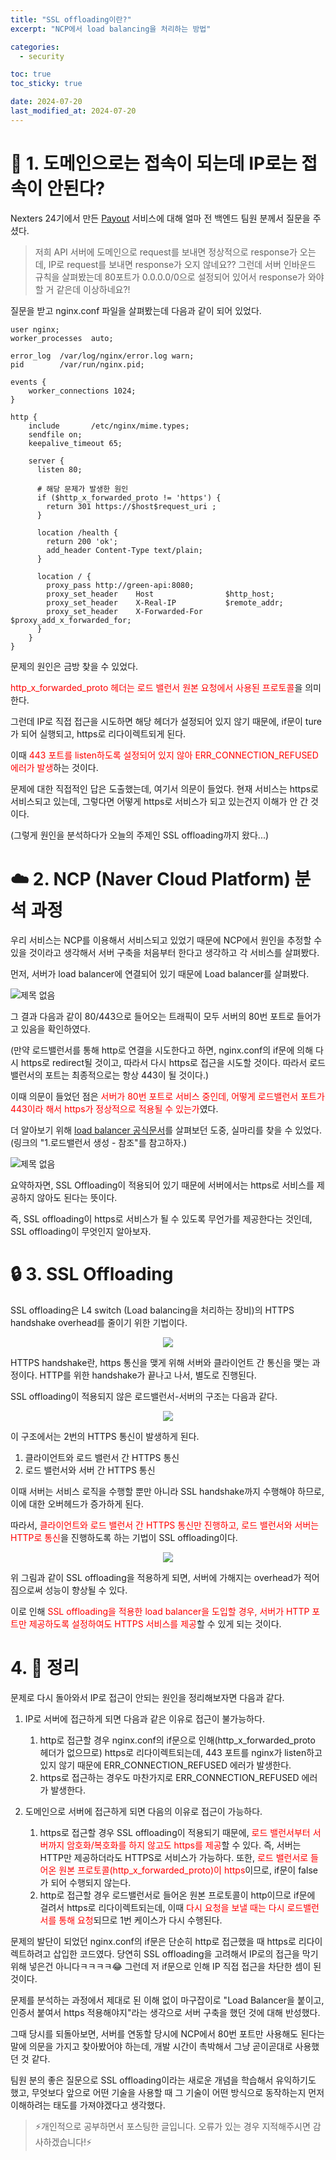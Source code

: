 ```yaml
---
title: "SSL offloading이란?"
excerpt: "NCP에서 load balancing을 처리하는 방법"

categories:
  - security

toc: true
toc_sticky: true

date: 2024-07-20
last_modified_at: 2024-07-20
---
```


# 🤔 1. 도메인으로는 접속이 되는데 IP로는 접속이 안된다?

Nexters 24기에서 만든 [Payout](https://pay-out.us) 서비스에 대해 얼마 전 백엔드 팀원 분께서 질문을 주셨다.

> 저희 API 서버에 도메인으로 request를 보내면 정상적으로 response가 오는데, IP로 request를 보내면 response가 오지 않네요?? 그런데 서버 인바운드 규칙을 살펴봤는데 80포트가 0.0.0.0/0으로 설정되어 있어서 response가 와야할 거 같은데 이상하네요?!

질문을 받고 nginx.conf 파일을 살펴봤는데 다음과 같이 되어 있었다.

```nginx
user nginx;
worker_processes  auto;

error_log  /var/log/nginx/error.log warn;
pid        /var/run/nginx.pid;

events {
    worker_connections 1024;
}

http {
    include       /etc/nginx/mime.types;
    sendfile on;
    keepalive_timeout 65;

    server {
      listen 80;

      # 해당 문제가 발생한 원인
      if ($http_x_forwarded_proto != 'https') {
        return 301 https://$host$request_uri ;
      }

      location /health {
        return 200 'ok';
        add_header Content-Type text/plain;
      }

      location / {
        proxy_pass http://green-api:8080;
        proxy_set_header    Host                $http_host;
        proxy_set_header    X-Real-IP           $remote_addr;
        proxy_set_header    X-Forwarded-For     $proxy_add_x_forwarded_for;
      }
    }
}
```

문제의 원인은 금방 찾을 수 있었다.

<span style='color: red'>http_x_forwarded_proto 헤더는 로드 밸런서 원본 요청에서 사용된 프로토콜</span>을 의미한다.

그런데 IP로 직접 접근을 시도하면 해당 헤더가 설정되어 있지 않기 때문에, if문이 ture가 되어 실행되고, https로 리다이렉트되게 된다.

이때 <span style='color: red'>443 포트를 listen하도록 설정되어 있지 않아 ERR_CONNECTION_REFUSED 에러가 발생</span>하는 것이다.

문제에 대한 직접적인 답은 도출했는데, 여기서 의문이 들었다. 현재 서비스는 https로 서비스되고 있는데, 그렇다면 어떻게 https로 서비스가 되고 있는건지 이해가 안 간 것이다.

(그렇게 원인을 분석하다가 오늘의 주제인 SSL offloading까지 왔다...)

# ☁️ 2. NCP (Naver Cloud Platform) 분석 과정

우리 서비스는 NCP를 이용해서 서비스되고 있었기 때문에 NCP에서 원인을 추정할 수 있을 것이라고 생각해서 서버 구축을 처음부터 한다고 생각하고 각 서비스를 살펴봤다.

먼저, 서버가 load balancer에 연결되어 있기 때문에 Load balancer를 살펴봤다.

![제목 없음](https://github.com/user-attachments/assets/28672d91-bab5-4606-8783-b10bb7d31e69)

그 결과 다음과 같이 80/443으로 들어오는 트래픽이 모두 서버의 80번 포트로 들어가고 있음을 확인하였다.

(만약 로드밸런서를 통해 http로 연결을 시도한다고 하면, nginx.conf의 if문에 의해 다시 https로 redirect될 것이고, 따라서 다시 https로 접근을 시도할 것이다. 따라서 로드 밸런서의 포트는 최종적으로는 항상 443이 될 것이다.)

이때 의문이 들었던 점은 <span style='color: red'>서버가 80번 포트로 서비스 중인데, 어떻게 로드밸런서 포트가 443이라 해서 https가 정상적으로 적용될 수 있는가</span>였다.

더 알아보기 위해 [load balancer 공식문서](https://guide.ncloud-docs.com/docs/loadbalancer-classiclb-classic#1-%EB%A1%9C%EB%93%9C%EB%B0%B8%EB%9F%B0%EC%84%9C-%EC%83%9D%EC%84%B1)를 살펴보던 도중, 실마리를 찾을 수 있었다. (링크의 "1.로드밸런서 생성 - 참조"를 참고하자.)

![제목 없음](https://github.com/user-attachments/assets/9a5a54a5-6192-40b8-90fa-7b91de3eefed)

요약하자면, SSL Offloading이 적용되어 있기 때문에 서버에서는 https로 서비스를 제공하지 않아도 된다는 뜻이다.

즉, SSL offloading이 https로 서비스가 될 수 있도록 무언가를 제공한다는 것인데, SSL offloading이 무엇인지 알아보자.

# 🔒 3. SSL Offloading

SSL offloading은 L4 switch (Load balancing을 처리하는 장비)의 HTTPS handshake overhead를 줄이기 위한 기법이다.

<p align="center"><img src="https://github.com/user-attachments/assets/b3deb091-d432-440b-a115-243643ac2993"></p>

HTTPS handshake란, https 통신을 맺게 위해 서버와 클라이언트 간 통신을 맺는 과정이다. HTTP를 위한 handshake가 끝나고 나서, 별도로 진행된다.

SSL offloading이 적용되지 않은 로드밸런서-서버의 구조는 다음과 같다.

<p align="center"><img src="https://github.com/user-attachments/assets/1d4191c3-867e-4cc5-bd97-dbccdb5a9bfa"></p>

이 구조에서는 2번의 HTTPS 통신이 발생하게 된다.

1. 클라이언트와 로드 밸런서 간 HTTPS 통신
2. 로드 밸런서와 서버 간 HTTPS 통신

이때 서버는 서비스 로직을 수행할 뿐만 아니라 SSL handshake까지 수행해야 하므로, 이에 대한 오버헤드가 증가하게 된다.

따라서, <span style='color: red'>클라이언트와 로드 밸런서 간 HTTPS 통신만 진행하고, 로드 밸런서와 서버는 HTTP로 통신</span>을 진행하도록 하는 기법이 SSL offloading이다.

<p align="center"><img src="https://github.com/user-attachments/assets/4c65a6fd-bfc7-4685-98e6-f20b51b2b2a3"></p>

위 그림과 같이 SSL offloading을 적용하게 되면, 서버에 가해지는 overhead가 적어짐으로써 성능이 향상될 수 있다.

이로 인해 <span style='color: red'>SSL offloading을 적용한 load balancer을 도입할 경우, 서버가 HTTP 포트만 제공하도록 설정하여도 HTTPS 서비스를 제공</span>할 수 있게 되는 것이다.

# 4. 👀 정리

문제로 다시 돌아와서 IP로 접근이 안되는 원인을 정리해보자면 다음과 같다.

1. IP로 서버에 접근하게 되면 다음과 같은 이유로 접근이 불가능하다.

   1. http로 접근할 경우 nginx.conf의 if문으로 인해(http_x_forwarded_proto 헤더가 없으므로) https로 리다이렉트되는데, 443 포트를 nginx가 listen하고 있지 않기 때문에 ERR_CONNECTION_REFUSED 에러가 발생한다.
   2. https로 접근하는 경우도 마찬가지로 ERR_CONNECTION_REFUSED 에러가 발생한다.

2. 도메인으로 서버에 접근하게 되면 다음의 이유로 접근이 가능하다.

   1. https로 접근할 경우 SSL offloading이 적용되기 때문에, <span style='color: red'>로드 밸런서부터 서버까지 암호화/복호화를 하지 않고도 https를 제공</span>할 수 있다. 즉, 서버는 HTTP만 제공하더라도 HTTPS로 서비스가 가능하다. 또한, <span style='color: red'>로드 밸런서로 들어온 원본 프로토콜(http_x_forwarded_proto)이 https</span>이므로, if문이 false가 되어 수행되지 않는다.
   2. http로 접근할 경우 로드밸런서로 들어온 원본 프로토콜이 http이므로 if문에 걸려서 https로 리다이렉트되는데, 이때 <span style='color: red'>다시 요청을 보낼 때는 다시 로드밸런서를 통해 요청</span>되므로 1번 케이스가 다시 수행된다.

문제의 발단이 되었던 nginx.conf의 if문은 단순히 http로 접근했을 때 https로 리다이렉트하려고 삽입한 코드였다. 당연히 SSL offloading을 고려해서 IP로의 접근을 막기 위해 넣은건 아니다ㅋㅋㅋㅋ😂 그런데 저 if문으로 인해 IP 직접 접근을 차단한 셈이 된 것이다.

문제를 분석하는 과정에서 제대로 된 이해 없이 마구잡이로 "Load Balancer을 붙이고, 인증서 붙여서 https 적용해야지"라는 생각으로 서버 구축을 했던 것에 대해 반성했다.

그때 당시를 되돌아보면, 서버를 연동할 당시에 NCP에서 80번 포트만 사용해도 된다는 말에 의문을 가지고 찾아봤어야 하는데, 개발 시간이 촉박해서 그냥 곧이곧대로 사용했던 것 같다.

팀원 분의 좋은 질문으로 SSL offloading이라는 새로운 개념을 학습해서 유익하기도 했고, 무엇보다 앞으로 어떤 기술을 사용할 때 그 기술이 어떤 방식으로 동작하는지 먼저 이해하려는 태도를 가져야겠다고 생각했다.

> ⚡개인적으로 공부하면서 포스팅한 글입니다. 오류가 있는 경우 지적해주시면 감사하겠습니다!⚡
